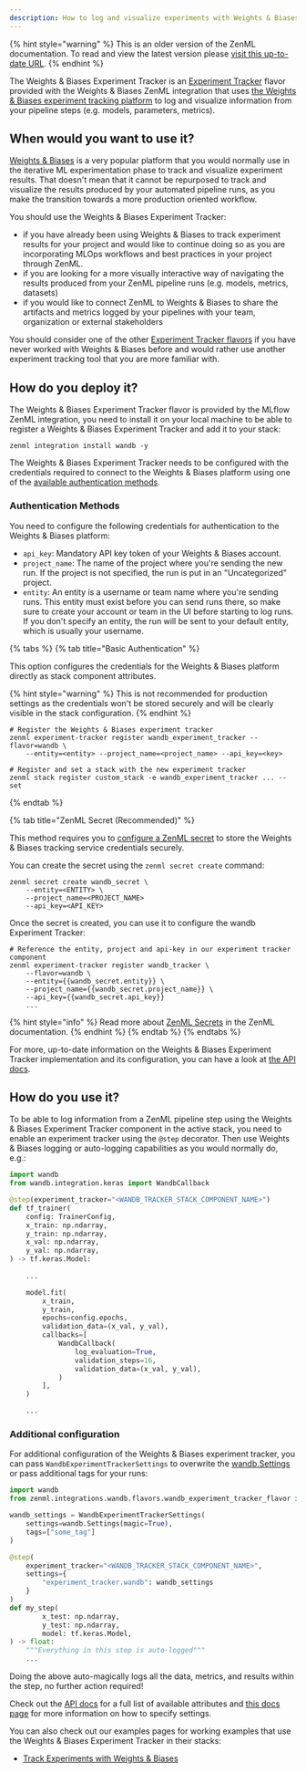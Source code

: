 ```yaml
---
description: How to log and visualize experiments with Weights & Biases
---
```


{% hint style="warning" %}
This is an older version of the ZenML documentation. To read and view the latest version please [visit this up-to-date URL](https://docs.zenml.io).
{% endhint %}


The Weights & Biases Experiment Tracker is an [Experiment Tracker](./experiment-trackers.md)
flavor provided with the Weights & Biases ZenML integration that uses
[the Weights & Biases experiment tracking platform](https://wandb.ai/site/experiment-tracking)
to log and visualize information from your pipeline steps (e.g. models, parameters,
metrics).

## When would you want to use it?

[Weights & Biases](https://wandb.ai/site/experiment-tracking) is a very
popular platform that you would normally use in the iterative ML experimentation
phase to track and visualize experiment results. That doesn't mean that it
cannot be repurposed to track and visualize the results produced by your
automated pipeline runs, as you make the transition towards a more production
oriented workflow.

You should use the Weights & Biases Experiment Tracker:
* if you have already been using Weights & Biases to track experiment results
for your project and would like to continue doing so as you are incorporating 
MLOps workflows and best practices in your project through ZenML.
* if you are looking for a more visually interactive way of navigating the
results produced from your ZenML pipeline runs (e.g. models, metrics, datasets)
* if you would like to connect ZenML to Weights & Biases to share the artifacts
and metrics logged by your pipelines with your team, organization or external
stakeholders

You should consider one of the other [Experiment Tracker flavors](./experiment-trackers.md#experiment-tracker-flavors)
if you have never worked with Weights & Biases before and would rather use
another experiment tracking tool that you are more familiar with.

## How do you deploy it?

The Weights & Biases Experiment Tracker flavor is provided by the MLflow ZenML
integration, you need to install it on your local machine to be able to register
a Weights & Biases Experiment Tracker and add it to your stack:

```shell
zenml integration install wandb -y
```

The Weights & Biases Experiment Tracker needs to be configured with the
credentials required to connect to the Weights & Biases platform using one
of the [available authentication methods](#authentication-methods).

### Authentication Methods

You need to configure the following credentials for authentication to the
Weights & Biases platform:

* `api_key`: Mandatory API key token of your Weights & Biases account.
* `project_name`: The name of the project where you're sending the new run. If
the project is not specified, the run is put in an "Uncategorized" project.
* `entity`: An entity is a username or team name where you're sending runs. This
entity must exist before you can send runs there, so make sure to create your
account or team in the UI before starting to log runs. If you don't specify an
entity, the run will be sent to your default entity, which is usually your
username. 

{% tabs %}
{% tab title="Basic Authentication" %}

This option configures the credentials for the Weights & Biases platform
directly as stack component attributes.

{% hint style="warning" %}
This is not recommended for production settings as the credentials won't be
stored securely and will be clearly visible in the stack configuration.
{% endhint %}

```shell
# Register the Weights & Biases experiment tracker
zenml experiment-tracker register wandb_experiment_tracker --flavor=wandb \ 
    --entity=<entity> --project_name=<project_name> --api_key=<key>

# Register and set a stack with the new experiment tracker
zenml stack register custom_stack -e wandb_experiment_tracker ... --set
```
{% endtab %}


{% tab title="ZenML Secret (Recommended)" %}

This method requires you to [configure a ZenML secret](../../advanced-guide/practical/secrets-management.md)
to store the Weights & Biases tracking service credentials securely.

You can create the secret using the `zenml secret create` command:

```shell 
zenml secret create wandb_secret \
    --entity=<ENTITY> \
    --project_name=<PROJECT_NAME>
    --api_key=<API_KEY>
```

Once the secret is created, you can use it to configure the wandb Experiment
Tracker:

```shell
# Reference the entity, project and api-key in our experiment tracker component
zenml experiment-tracker register wandb_tracker \
    --flavor=wandb \
    --entity={{wandb_secret.entity}} \
    --project_name={{wandb_secret.project_name}} \
    --api_key={{wandb_secret.api_key}}
    ...
```

{% hint style="info" %}
Read more about [ZenML Secrets](../../advanced-guide/practical/secrets-management.md)
in the ZenML documentation.
{% endhint %}
{% endtab %}
{% endtabs %}

For more, up-to-date information on the Weights & Biases Experiment Tracker
implementation and its configuration, you can have a look at [the API docs](https://apidocs.zenml.io/latest/integration_code_docs/integrations-wandb/#zenml.integrations.wandb.experiment_trackers.wandb_experiment_tracker).

## How do you use it?

To be able to log information from a ZenML pipeline step using the Weights &
Biases Experiment Tracker component in the active stack, you need to enable an
experiment tracker using the `@step` decorator. Then use Weights & Biases 
logging or auto-logging capabilities as you would normally do, e.g.:

```python
import wandb
from wandb.integration.keras import WandbCallback

@step(experiment_tracker="<WANDB_TRACKER_STACK_COMPONENT_NAME>")
def tf_trainer(
    config: TrainerConfig,
    x_train: np.ndarray,
    y_train: np.ndarray,
    x_val: np.ndarray,
    y_val: np.ndarray,
) -> tf.keras.Model:
    
    ...

    model.fit(
        x_train,
        y_train,
        epochs=config.epochs,
        validation_data=(x_val, y_val),
        callbacks=[
            WandbCallback(
                log_evaluation=True,
                validation_steps=16,
                validation_data=(x_val, y_val),
            )
        ],
    )

    ...
```

### Additional configuration

For additional configuration of the Weights & Biases experiment tracker, you can pass
`WandbExperimentTrackerSettings` to overwrite the [wandb.Settings](https://github.com/wandb/client/blob/master/wandb/sdk/wandb_settings.py#L353) or pass additional tags for your
runs:

```python
import wandb
from zenml.integrations.wandb.flavors.wandb_experiment_tracker_flavor import WandbExperimentTrackerSettings

wandb_settings = WandbExperimentTrackerSettings(
    settings=wandb.Settings(magic=True),
    tags=["some_tag"]
)

@step(
    experiment_tracker="<WANDB_TRACKER_STACK_COMPONENT_NAME>",
    settings={
        "experiment_tracker.wandb": wandb_settings
    }
)
def my_step(
        x_test: np.ndarray,
        y_test: np.ndarray,
        model: tf.keras.Model,
) -> float:
    """Everything in this step is auto-logged"""
    ...
```

Doing the above auto-magically logs all the data, metrics, and results within
the step, no further action required!

Check out the
[API docs](https://apidocs.zenml.io/latest/integration_code_docs/integrations-wandb/#zenml.integrations.wandb.flavors.wandb_experiment_tracker_flavor.WandbExperimentTrackerSettings)
for a full list of available attributes and [this docs page](../..//advanced-guide/pipelines/settings.md)
for more information on how to specify settings.

You can also check out our examples pages for working examples that use the
Weights & Biases Experiment Tracker in their stacks:

- [Track Experiments with Weights & Biases](https://github.com/zenml-io/zenml/tree/main/examples/wandb_tracking)
